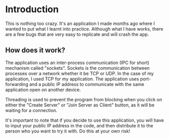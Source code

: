 # Introduction
This is nothing too crazy. It's an application I made months ago where I wanted to put what I learnt into practice.
Although what I have works, there are a few bugs that are very easy to replicate and will crash the app.

## How does it work?
The application uses an inter-process communication (IPC for short) mechanism called "sockets". Sockets is the communication between processes over a network whether it be TCP or UDP. In the case of my application, I used TCP for my application. The application uses port-forwarding and a public IP address to communicate with the same application open on another device. 

Threading is used to prevent the program from blocking when you click on either the "Create Server" or "Join Server as Client" button, as it will be waiting for a connection.

It's important to note that if you decide to use this application, you will have to input your public IP address in the code, and then distribute it to the person who you want to try it with. Do this at your own risk!
